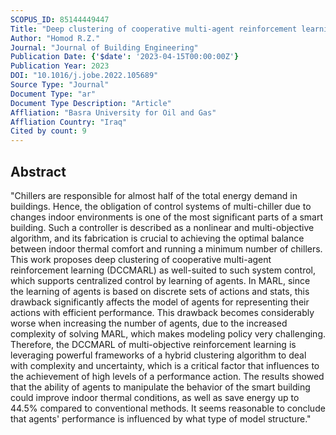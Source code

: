 ```yaml
---
SCOPUS_ID: 85144449447
Title: "Deep clustering of cooperative multi-agent reinforcement learning to optimize multi chiller HVAC systems for smart buildings energy management"
Author: "Homod R.Z."
Journal: "Journal of Building Engineering"
Publication Date: {'$date': '2023-04-15T00:00:00Z'}
Publication Year: 2023
DOI: "10.1016/j.jobe.2022.105689"
Source Type: "Journal"
Document Type: "ar"
Document Type Description: "Article"
Affliation: "Basra University for Oil and Gas"
Affliation Country: "Iraq"
Cited by count: 9
---
```


## Abstract
"Chillers are responsible for almost half of the total energy demand in buildings. Hence, the obligation of control systems of multi-chiller due to changes indoor environments is one of the most significant parts of a smart building. Such a controller is described as a nonlinear and multi-objective algorithm, and its fabrication is crucial to achieving the optimal balance between indoor thermal comfort and running a minimum number of chillers. This work proposes deep clustering of cooperative multi-agent reinforcement learning (DCCMARL) as well-suited to such system control, which supports centralized control by learning of agents. In MARL, since the learning of agents is based on discrete sets of actions and stats, this drawback significantly affects the model of agents for representing their actions with efficient performance. This drawback becomes considerably worse when increasing the number of agents, due to the increased complexity of solving MARL, which makes modeling policy very challenging. Therefore, the DCCMARL of multi-objective reinforcement learning is leveraging powerful frameworks of a hybrid clustering algorithm to deal with complexity and uncertainty, which is a critical factor that influences to the achievement of high levels of a performance action. The results showed that the ability of agents to manipulate the behavior of the smart building could improve indoor thermal conditions, as well as save energy up to 44.5% compared to conventional methods. It seems reasonable to conclude that agents' performance is influenced by what type of model structure."
